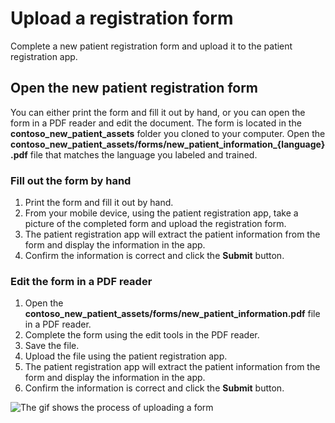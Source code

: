 # Upload a registration form

Complete a new patient registration form and upload it to the patient registration app.

## Open the new patient registration form

You can either print the form and fill it out by hand, or you can open the form in a PDF reader and edit the document. The form is located in the **contoso_new_patient_assets** folder you cloned to your computer. Open the **contoso_new_patient_assets/forms/new_patient_information_{language}.pdf** file that matches the language you labeled and trained.

### Fill out the form by hand

1. Print the form and fill it out by hand.
1. From your mobile device, using the patient registration app, take a picture of the completed form and upload the registration form.
1. The patient registration app will extract the patient information from the form and display the information in the app.
1. Confirm the information is correct and click the **Submit** button.

### Edit the form in a PDF reader

1. Open the **contoso_new_patient_assets/forms/new_patient_information.pdf** file in a PDF reader.
1. Complete the form using the edit tools in the PDF reader.
1. Save the file.
1. Upload the file using the patient registration app.
1. The patient registration app will extract the patient information from the form and display the information in the app.
1. Confirm the information is correct and click the **Submit** button.

![The gif shows the process of uploading a form](./img/basic-workflow.gif)
